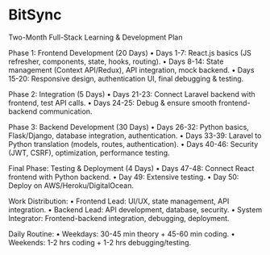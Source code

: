 # BitSync

Two-Month Full-Stack Learning & Development Plan

Phase 1: Frontend Development (20 Days)
	•	Days 1-7: React.js basics (JS refresher, components, state, hooks, routing).
	•	Days 8-14: State management (Context API/Redux), API integration, mock backend.
	•	Days 15-20: Responsive design, authentication UI, final debugging & testing.

Phase 2: Integration (5 Days)
	•	Days 21-23: Connect Laravel backend with frontend, test API calls.
	•	Days 24-25: Debug & ensure smooth frontend-backend communication.

Phase 3: Backend Development (30 Days)
	•	Days 26-32: Python basics, Flask/Django, database integration, authentication.
	•	Days 33-39: Laravel to Python translation (models, routes, authentication).
	•	Days 40-46: Security (JWT, CSRF), optimization, performance testing.

Final Phase: Testing & Deployment (4 Days)
	•	Days 47-48: Connect React frontend with Python backend.
	•	Day 49: Extensive testing.
	•	Day 50: Deploy on AWS/Heroku/DigitalOcean.

Work Distribution:
	•	Frontend Lead: UI/UX, state management, API integration.
	•	Backend Lead: API development, database, security.
	•	System Integrator: Frontend-backend integration, debugging, deployment.

Daily Routine:
	•	Weekdays: 30-45 min theory + 45-60 min coding.
	•	Weekends: 1-2 hrs coding + 1-2 hrs debugging/testing.
